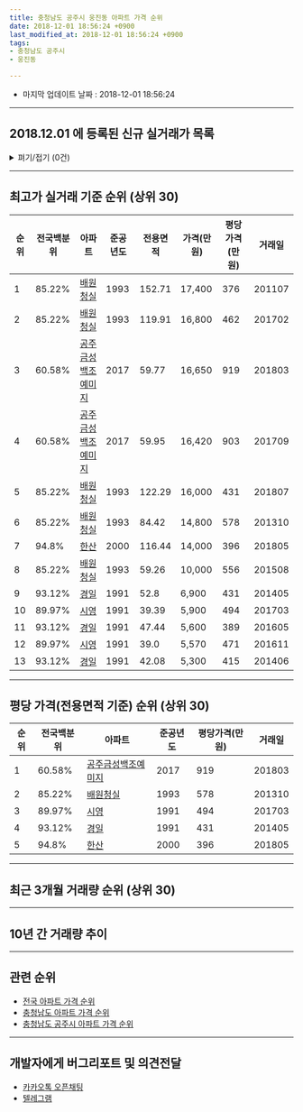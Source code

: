 ```yaml
---
title: 충청남도 공주시 웅진동 아파트 가격 순위
date: 2018-12-01 18:56:24 +0900
last_modified_at: 2018-12-01 18:56:24 +0900
tags:
- 충청남도 공주시
- 웅진동

---
```


* 마지막 업데이트 날짜 : 2018-12-01 18:56:24

---

## 2018.12.01 에 등록된 신규 실거래가 목록

<details>
<summary>펴기/접기 (0건)</summary>
<div markdown="1">

|아파트|전국백분위|준공년도|전용면적|가격(만원)|평당가격(만원)|거래일|
|---|---|---|---|---|---|---|
|없음|||||||


</div>
</details>

---

## 최고가 실거래 기준 순위 (상위 30)


|순위|전국백분위|아파트|준공년도|전용면적|가격(만원)|평당가격(만원)|거래일|
|---|---|---|---|---|---|---|---|
|1|85.22%|[배원청실](https://search.naver.com/search.naver?query=%EC%B6%A9%EC%B2%AD%EB%82%A8%EB%8F%84+%EA%B3%B5%EC%A3%BC%EC%8B%9C+%EC%9B%85%EC%A7%84%EB%8F%99+%EB%B0%B0%EC%9B%90%EC%B2%AD%EC%8B%A4)|1993|152.71|17,400|376|201107|
|2|85.22%|[배원청실](https://search.naver.com/search.naver?query=%EC%B6%A9%EC%B2%AD%EB%82%A8%EB%8F%84+%EA%B3%B5%EC%A3%BC%EC%8B%9C+%EC%9B%85%EC%A7%84%EB%8F%99+%EB%B0%B0%EC%9B%90%EC%B2%AD%EC%8B%A4)|1993|119.91|16,800|462|201702|
|3|60.58%|[공주금성백조예미지](https://search.naver.com/search.naver?query=%EC%B6%A9%EC%B2%AD%EB%82%A8%EB%8F%84+%EA%B3%B5%EC%A3%BC%EC%8B%9C+%EC%9B%85%EC%A7%84%EB%8F%99+%EA%B3%B5%EC%A3%BC%EA%B8%88%EC%84%B1%EB%B0%B1%EC%A1%B0%EC%98%88%EB%AF%B8%EC%A7%80)|2017|59.77|16,650|919|201803|
|4|60.58%|[공주금성백조예미지](https://search.naver.com/search.naver?query=%EC%B6%A9%EC%B2%AD%EB%82%A8%EB%8F%84+%EA%B3%B5%EC%A3%BC%EC%8B%9C+%EC%9B%85%EC%A7%84%EB%8F%99+%EA%B3%B5%EC%A3%BC%EA%B8%88%EC%84%B1%EB%B0%B1%EC%A1%B0%EC%98%88%EB%AF%B8%EC%A7%80)|2017|59.95|16,420|903|201709|
|5|85.22%|[배원청실](https://search.naver.com/search.naver?query=%EC%B6%A9%EC%B2%AD%EB%82%A8%EB%8F%84+%EA%B3%B5%EC%A3%BC%EC%8B%9C+%EC%9B%85%EC%A7%84%EB%8F%99+%EB%B0%B0%EC%9B%90%EC%B2%AD%EC%8B%A4)|1993|122.29|16,000|431|201807|
|6|85.22%|[배원청실](https://search.naver.com/search.naver?query=%EC%B6%A9%EC%B2%AD%EB%82%A8%EB%8F%84+%EA%B3%B5%EC%A3%BC%EC%8B%9C+%EC%9B%85%EC%A7%84%EB%8F%99+%EB%B0%B0%EC%9B%90%EC%B2%AD%EC%8B%A4)|1993|84.42|14,800|578|201310|
|7|94.8%|[한산](https://search.naver.com/search.naver?query=%EC%B6%A9%EC%B2%AD%EB%82%A8%EB%8F%84+%EA%B3%B5%EC%A3%BC%EC%8B%9C+%EC%9B%85%EC%A7%84%EB%8F%99+%ED%95%9C%EC%82%B0)|2000|116.44|14,000|396|201805|
|8|85.22%|[배원청실](https://search.naver.com/search.naver?query=%EC%B6%A9%EC%B2%AD%EB%82%A8%EB%8F%84+%EA%B3%B5%EC%A3%BC%EC%8B%9C+%EC%9B%85%EC%A7%84%EB%8F%99+%EB%B0%B0%EC%9B%90%EC%B2%AD%EC%8B%A4)|1993|59.26|10,000|556|201508|
|9|93.12%|[경일](https://search.naver.com/search.naver?query=%EC%B6%A9%EC%B2%AD%EB%82%A8%EB%8F%84+%EA%B3%B5%EC%A3%BC%EC%8B%9C+%EC%9B%85%EC%A7%84%EB%8F%99+%EA%B2%BD%EC%9D%BC)|1991|52.8|6,900|431|201405|
|10|89.97%|[시영](https://search.naver.com/search.naver?query=%EC%B6%A9%EC%B2%AD%EB%82%A8%EB%8F%84+%EA%B3%B5%EC%A3%BC%EC%8B%9C+%EC%9B%85%EC%A7%84%EB%8F%99+%EC%8B%9C%EC%98%81)|1991|39.39|5,900|494|201703|
|11|93.12%|[경일](https://search.naver.com/search.naver?query=%EC%B6%A9%EC%B2%AD%EB%82%A8%EB%8F%84+%EA%B3%B5%EC%A3%BC%EC%8B%9C+%EC%9B%85%EC%A7%84%EB%8F%99+%EA%B2%BD%EC%9D%BC)|1991|47.44|5,600|389|201605|
|12|89.97%|[시영](https://search.naver.com/search.naver?query=%EC%B6%A9%EC%B2%AD%EB%82%A8%EB%8F%84+%EA%B3%B5%EC%A3%BC%EC%8B%9C+%EC%9B%85%EC%A7%84%EB%8F%99+%EC%8B%9C%EC%98%81)|1991|39.0|5,570|471|201611|
|13|93.12%|[경일](https://search.naver.com/search.naver?query=%EC%B6%A9%EC%B2%AD%EB%82%A8%EB%8F%84+%EA%B3%B5%EC%A3%BC%EC%8B%9C+%EC%9B%85%EC%A7%84%EB%8F%99+%EA%B2%BD%EC%9D%BC)|1991|42.08|5,300|415|201406|


---

## 평당 가격(전용면적 기준) 순위 (상위 30)


|순위|전국백분위|아파트|준공년도|평당가격(만원)|거래일|
|---|---|---|---|---|---|
|1|60.58%|[공주금성백조예미지](https://search.naver.com/search.naver?query=%EC%B6%A9%EC%B2%AD%EB%82%A8%EB%8F%84+%EA%B3%B5%EC%A3%BC%EC%8B%9C+%EC%9B%85%EC%A7%84%EB%8F%99+%EA%B3%B5%EC%A3%BC%EA%B8%88%EC%84%B1%EB%B0%B1%EC%A1%B0%EC%98%88%EB%AF%B8%EC%A7%80)|2017|919|201803|
|2|85.22%|[배원청실](https://search.naver.com/search.naver?query=%EC%B6%A9%EC%B2%AD%EB%82%A8%EB%8F%84+%EA%B3%B5%EC%A3%BC%EC%8B%9C+%EC%9B%85%EC%A7%84%EB%8F%99+%EB%B0%B0%EC%9B%90%EC%B2%AD%EC%8B%A4)|1993|578|201310|
|3|89.97%|[시영](https://search.naver.com/search.naver?query=%EC%B6%A9%EC%B2%AD%EB%82%A8%EB%8F%84+%EA%B3%B5%EC%A3%BC%EC%8B%9C+%EC%9B%85%EC%A7%84%EB%8F%99+%EC%8B%9C%EC%98%81)|1991|494|201703|
|4|93.12%|[경일](https://search.naver.com/search.naver?query=%EC%B6%A9%EC%B2%AD%EB%82%A8%EB%8F%84+%EA%B3%B5%EC%A3%BC%EC%8B%9C+%EC%9B%85%EC%A7%84%EB%8F%99+%EA%B2%BD%EC%9D%BC)|1991|431|201405|
|5|94.8%|[한산](https://search.naver.com/search.naver?query=%EC%B6%A9%EC%B2%AD%EB%82%A8%EB%8F%84+%EA%B3%B5%EC%A3%BC%EC%8B%9C+%EC%9B%85%EC%A7%84%EB%8F%99+%ED%95%9C%EC%82%B0)|2000|396|201805|


---

## 최근 3개월 거래량 순위 (상위 30)


<div style="width:100%;">
    <canvas id="deal_count_ranking" height="250"></canvas>
</div>


<script>
new Chart(document.getElementById("deal_count_ranking"), {
    type: 'horizontalBar',
    data: {
        labels: ['경일', '배원청실', '시영', '한산'],
        datasets: [{
            label: '실거래 수',
            data: [2, 1, 1, 1],
            borderColor: "rgba(255, 0, 128, 1)",
            backgroundColor: "rgba(255, 0, 128, 0.5)",
            fill: false,
        }]
    },
    options: {
        responsive: true,
        title: {
            display: true,
            text: '최근 3개월 거래량 순위'
        },
        tooltips: {
            mode: 'index',
            intersect: false,
            callbacks: {
                title: function(tooltipItems, data) {
                    return "실거래 수:";
                },
                label: function(tooltipItem, data) {
                    return data.labels[tooltipItem.index] + ": " + tooltipItem.xLabel;
                }
            }
        },
        hover: {
            mode: 'nearest',
            intersect: true
        },
        scales: {
            xAxes: [{
                display: true,
                scaleLabel: {
                    display: true,
                    labelString: '실거래 수'
                },
                ticks: {
                    suggestedMin: 0,
                }
            }],
            yAxes: [{
                display: true,
                ticks: {
                    autoSkip: false,
                    callback: function(value, index, values) {
                        if (value.length > 15)
                            return value.substr(0, 13) + "...";
                        else
                            return value;
                    }
                },
                scaleLabel: {
                    display: false,
                }
            }]
        }
    }
});

</script>


---

## 10년 간 거래량 추이


<div style="width:100%;">
    <canvas id="deal_progress" height="250"></canvas>
</div>

<script>
new Chart(document.getElementById("deal_progress"), {
    type: 'line',
    data: {
        labels: ['200812','200901','200902','200903','200904','200905','200906','200907','200908','200909','200910','200911','200912','201001','201002','201003','201004','201005','201006','201007','201008','201009','201010','201011','201012','201101','201102','201103','201104','201105','201106','201107','201108','201109','201110','201111','201112','201201','201202','201203','201204','201205','201206','201207','201208','201209','201210','201211','201212','201301','201302','201303','201304','201305','201306','201307','201308','201309','201310','201311','201312','201401','201402','201403','201404','201405','201406','201407','201408','201409','201410','201411','201412','201501','201502','201503','201504','201505','201506','201507','201508','201509','201510','201511','201512','201601','201602','201603','201604','201605','201606','201607','201608','201609','201610','201611','201612','201701','201702','201703','201704','201705','201706','201707','201708','201709','201710','201711','201712','201801','201802','201803','201804','201805','201806','201807','201808','201809','201810','201811','201812'],
        datasets: [{
            label: '실거래 수',
            pointRadius: 1,
            data: [1, 3, 2, 5, 3, 4, 7, 3, 1, 4, 1, 7, 3, 4, 5, 3, 7, 2, 1, 1, 6, 4, 3, 4, 3, 2, 2, 3, 3, 1, 0, 4, 5, 6, 5, 3, 5, 0, 6, 2, 3, 2, 2, 2, 1, 3, 3, 4, 2, 0, 2, 9, 4, 1, 1, 4, 1, 5, 2, 3, 3, 1, 4, 5, 1, 5, 3, 3, 6, 2, 5, 0, 1, 3, 1, 4, 3, 5, 0, 0, 5, 1, 4, 2, 3, 0, 0, 2, 0, 4, 2, 4, 3, 2, 0, 2, 1, 2, 5, 3, 9, 2, 5, 1, 2, 5, 1, 2, 2, 3, 1, 4, 2, 4, 4, 3, 2, 2, 3, 2, 0],
            borderColor: "rgba(255, 201, 14, 1)",
            backgroundColor: "rgba(255, 201, 14, 0.5)",
            fill: true,
        }]
    },
    options: {
        responsive: true,
        title: {
            display: true,
            text: '10년간 거래량 추이'
        },
        tooltips: {
            mode: 'index',
            intersect: false,
        },
        hover: {
            mode: 'nearest',
            intersect: true
        },
        scales: {
            xAxes: [{
                display: true,
                scaleLabel: {
                    display: true,
                    labelString: '년/월'
                }
            }],
            yAxes: [{
                display: true,
                ticks: {
                    suggestedMin: 0,
                },
                scaleLabel: {
                    display: true,
                    labelString: '실거래 수'
                }
            }]
        }
    }
});

</script>


---

## 관련 순위

- [전국 아파트 가격 순위](https://inasie.github.io/apt-ranking/전국)
- [충청남도 아파트 가격 순위](https://inasie.github.io/apt-ranking/충청남도)
- [충청남도 공주시 아파트 가격 순위](https://inasie.github.io/apt-ranking/충청남도-공주시)


---

## 개발자에게 버그리포트 및 의견전달

- [카카오톡 오픈채팅](https://open.kakao.com/o/gLJUAP4)
- [텔레그램](https://t.me/inasie)


